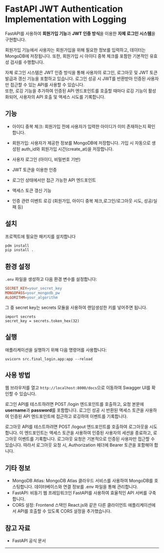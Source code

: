 # FastAPI JWT Authentication Implementation with Logging

FastAPI를 사용하여 **회원가입 기능**과 **JWT 인증 방식**을 이용한 **자체 로그인 시스템**을 구현합니다. 

회원가입 기능에서 사용자는 회원가입을 위해 필요한 정보를 입력하고, 데이터는 MongoDB에 저장됩니다.
또한, 회원가입 시 아이디 중복 체크를 포함한 기본적인 유효성 검사를 수행합니다.

자체 로그인 시스템은 JWT 인증 방식을 통해 사용자의 로그인, 로그아웃 및 JWT 토큰 발급과 갱신 기능을 포함하고 있습니다.
로그인 성공 시 JWT를 반환받아 인증된 사용자만 접근할 수 있는 API를 사용할 수 있습니다.  
또한, 로깅 기능을 추가하여 인증된 API 엔드포인트를 호출할 때마다 로깅 기능이 활성화되어, 사용자의 API 호출 및 액세스 시도를 기록합니다.

## 기능

- 아이디 중복 체크: 회원가입 전에 사용자가 입력한 아이디가 이미 존재하는지 확인합니다.
- 회원가입: 사용자가 제공한 정보를 MongoDB에 저장합니다. 가입 시 자동으로 생성된 auth_id와 회원가입 시간(create_at)을 저장합니다.

- 사용자 로그인 (아이디, 비밀번호 기반)
- JWT 토큰을 이용한 인증
- 로그인 상태에서만 접근 가능한 API 엔드포인트
- 액세스 토큰 갱신 기능
- 인증 관련 이벤트 로깅 (회원가입, 아이디 중복 체크,로그인/로그아웃 시도, 성공/실패 등)

## 설치

프로젝트에 필요한 패키지를 설치합니다

```bash
pdm install
pip install .
```
## 환경 설정

`.env` 파일을 생성하고 다음 환경 변수를 설정합니다:

```makefile
SECRET_KEY=your_secret_key
MONGOPASS=your_mongodb_pw
ALGORITHM=your_algorithm

```
그 중 secret key는 secrets 모듈을 사용하여 랜덤생성한 키를 넣어주면 됩니다.
```
import secrets
secret_key = secrets.token_hex(32)
```

## 실행

애플리케이션을 실행하기 위해 다음 명령어를 사용합니다:

`uvicorn src.final_login.app:app --reload`

## 사용 방법    

웹 브라우저를 열고 `http://localhost:8000/docs`으로 이동하여 Swagger UI를 확인할 수 있습니다.

로그인 API를 테스트하려면 POST /login 엔드포인트를 호출하고, 요청 본문에 **username**과 **password**를 포함합니다.
로그인 성공 시 반환된 액세스 토큰을 사용하여 인증된 API 엔드포인트에 접근하고 로깅하여 이벤트를 기록합니다.

로그아웃 API를 테스트하려면 POST /logout 엔드포인트를 호출하여 로그아웃을 시도합니다. 
이 엔드포인트는 액세스 토큰을 사용하여 인증된 사용자의 세션을 종료하고, 로그아웃 이벤트를 기록합니다.
로그아웃 요청은 기본적으로 인증된 사용자만 접근할 수 있습니다. 따라서 로그아웃 요청 시, Authorization 헤더에 Bearer 토큰을 포함해야 합니다.

## 기타 정보
- MongoDB Atlas: MongoDB Atlas 클라우드 서비스를 사용하여 MongoDB를 호스팅합니다. 데이터베이스와 연결 정보를 .env 파일을 통해 관리합니다.
- FastAPI: 비동기 웹 프레임워크인 FastAPI를 사용하여 효율적인 API 서버를 구축합니다.
- CORS 설정: Frontend 스택인 React.js와 같은 다른 클라이언트 애플리케이션에서 API를 호출할 수 있도록 CORS 설정을 추가했습니다.

## 참고 자료

- FastAPI 공식 문서
---
